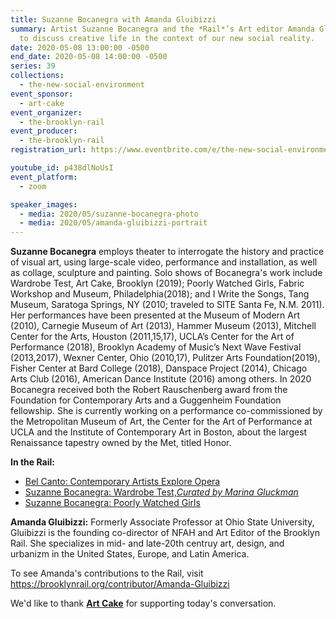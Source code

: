 ```yaml
---
title: Suzanne Bocanegra with Amanda Gluibizzi
summary: Artist Suzanne Bocanegra and the *Rail*’s Art editor Amanda Gluibizzi
  to discuss creative life in the context of our new social reality.
date: 2020-05-08 13:00:00 -0500
end_date: 2020-05-08 14:00:00 -0500
series: 39
collections:
  - the-new-social-environment
event_sponsor:
  - art-cake
event_organizer:
  - the-brooklyn-rail
event_producer:
  - the-brooklyn-rail
registration_url: https://www.eventbrite.com/e/the-new-social-environment-38-dr-vandana-shiva-tickets-103929722598

youtube_id: p438dlNoUsI
event_platform:
  - zoom

speaker_images:
  - media: 2020/05/suzanne-bocanegra-photo
  - media: 2020/05/amanda-gluibizzi-portrait
---
```

**Suzanne Bocanegra** employs theater to interrogate the history and practice of visual art, using large-scale video, performance and installation, as well as collage, sculpture and painting. Solo shows of Bocanegra's work include Wardrobe Test, Art Cake, Brooklyn (2019); Poorly Watched Girls, Fabric Workshop and Museum, Philadelphia(2018); and I Write the Songs, Tang Museum, Saratoga Springs, NY (2010; traveled to SITE Santa Fe, N.M. 2011). Her performances have been presented at the Museum of Modern Art (2010), Carnegie Museum of Art (2013), Hammer Museum (2013), Mitchell Center for the Arts, Houston (2011,15,17), UCLA’s Center for the Art of Performance (2018), Brooklyn Academy of Music’s Next Wave Festival (2013,2017), Wexner Center, Ohio (2010,17), Pulitzer Arts Foundation(2019), Fisher Center at Bard College (2018), Danspace Project (2014), Chicago Arts Club (2016), American Dance Institute (2016) among others. In 2020 Bocanegra received both the Robert Rauschenberg award from the Foundation for Contemporary Arts and a Guggenheim Foundation fellowship. She is currently working on a performance co-commissioned by the Metropolitan Museum of Art, the Center for the Art of Performance at UCLA and the Institute of Contemporary Art in Boston, about the largest Renaissance tapestry owned by the Met, titled Honor.

**In the Rail:**

* [Bel Canto: Contemporary Artists Explore Opera](https://brooklynrail.org/2019/09/artseen/Bel-Canto-Contemporary-Artists-Explore-Opera)
* [Suzanne Bocanegra: Wardrobe Test,*Curated by Marina Gluckman*](https://brooklynrail.org/2019/11/artseen/Suzanne-Bocanegra-Wardrobe-Test)
* [Suzanne Bocanegra: Poorly Watched Girls](https://brooklynrail.org/2018/11/artseen/Suzanne-Bocanegra-Poorly-Watched-Girls)

**Amanda Gluibizzi:** Formerly Associate Professor at Ohio State University, Gluibizzi is the founding co-director of NFAH and Art Editor of the Brooklyn Rail. She specializes in mid- and late-20th centruy art, design, and urbanizm in the United States, Europe, and Latin America.

To see Amanda's contributions to the Rail, visit <https://brooklynrail.org/contributor/Amanda-Gluibizzi>

We'd like to thank **[Art Cake](https://artcake.org/)** for supporting today's conversation.
